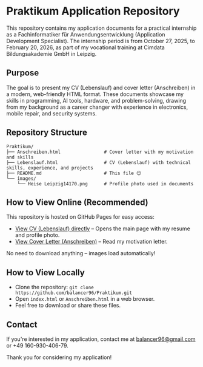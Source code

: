 # Praktikum Application Repository

This repository contains my application documents for a practical internship as a Fachinformatiker für Anwendungsentwicklung (Application Development Specialist). The internship period is from October 27, 2025, to February 20, 2026, as part of my vocational training at Cimdata Bildungsakademie GmbH in Leipzig.

## Purpose
The goal is to present my CV (Lebenslauf) and cover letter (Anschreiben) in a modern, web-friendly HTML format. These documents showcase my skills in programming, AI tools, hardware, and problem-solving, drawing from my background as a career changer with experience in electronics, mobile repair, and security systems.

## Repository Structure


```
Praktikum/
├── Anschreiben.html                # Cover letter with my motivation and skills
├── Lebenslauf.html                 # CV (Lebenslauf) with technical skills, experience, and projects
├── README.md                       # This file 😊
└── images/
    └── Heise Leipzig14170.png      # Profile photo used in documents
```



## How to View Online (Recommended)
This repository is hosted on GitHub Pages for easy access:
- [View CV (Lebenslauf) directly](https://balancer96.github.io/Praktikum/) – Opens the main page with my resume and profile photo.
- [View Cover Letter (Anschreiben)](https://balancer96.github.io/Praktikum/Anschreiben.html) – Read my motivation letter.

No need to download anything – images load automatically!

## How to View Locally
- Clone the repository: `git clone https://github.com/balancer96/Praktikum.git`
- Open `index.html` or `Anschreiben.html` in a web browser.
- Feel free to download or share these files.

## Contact
If you're interested in my application, contact me at balancer96@gmail.com or +49 160-930-406-79.

Thank you for considering my application!
